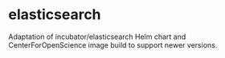 # elasticsearch
Adaptation of incubator/elasticsearch Helm chart and CenterForOpenScience image build to support newer versions.
